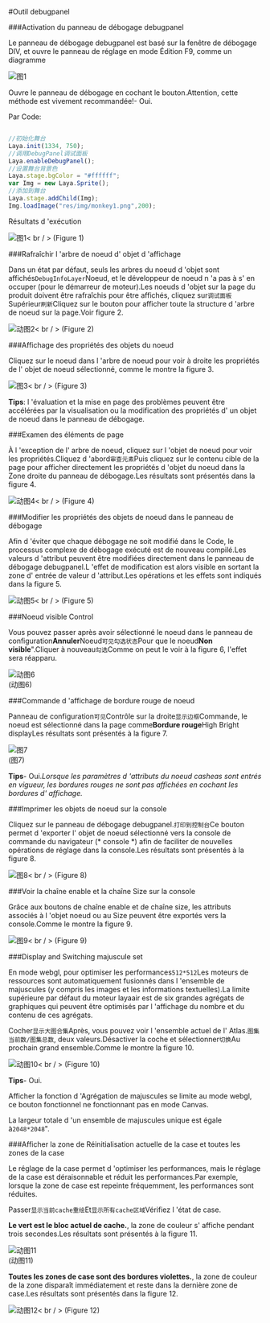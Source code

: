 #Outil debugpanel

###Activation du panneau de débogage debugpanel

Le panneau de débogage debugpanel est basé sur la fenêtre de débogage DIV, et ouvre le panneau de réglage en mode Édition F9, comme un diagramme

![图1](img/debug.png)

Ouvre le panneau de débogage en cochant le bouton.Attention, cette méthode est vivement recommandée!- Oui.

Par Code:




```javascript

//初始化舞台
Laya.init(1334, 750);
//调用DebugPanel调试面板
Laya.enableDebugPanel();
//设置舞台背景色
Laya.stage.bgColor = "#ffffff";
var Img = new Laya.Sprite();
//添加到舞台
Laya.stage.addChild(Img);
Img.loadImage("res/img/monkey1.png",200);
```


Résultats d 'exécution

![图1](img/1.png)< br / > (Figure 1)



###Rafraîchir l 'arbre de noeud d' objet d 'affichage

Dans un état par défaut, seuls les arbres du noeud d 'objet sont affichés`DebugInfoLayer`Noeud, et le développeur de noeud n 'a pas à s' en occuper (pour le démarreur de moteur).Les noeuds d 'objet sur la page du produit doivent être rafraîchis pour être affichés, cliquez sur`调试面板`Supérieur`刷新`Cliquez sur le bouton pour afficher toute la structure d 'arbre de noeud sur la page.Voir figure 2.

![动图2](img/2.gif)< br / > (Figure 2)



###Affichage des propriétés des objets du noeud

Cliquez sur le noeud dans l 'arbre de noeud pour voir à droite les propriétés de l' objet de noeud sélectionné, comme le montre la figure 3.

![图3](img/3.png)< br / > (Figure 3)

**Tips**: l 'évaluation et la mise en page des problèmes peuvent être accélérées par la visualisation ou la modification des propriétés d' un objet de noeud dans le panneau de débogage.



###Examen des éléments de page

À l 'exception de l' arbre de noeud, cliquez sur l 'objet de noeud pour voir les propriétés.Cliquez d 'abord`审查元素`Puis cliquez sur le contenu cible de la page pour afficher directement les propriétés d 'objet du noeud dans la Zone droite du panneau de débogage.Les résultats sont présentés dans la figure 4.

![动图4](img/4.gif)< br / > (Figure 4)





###Modifier les propriétés des objets de noeud dans le panneau de débogage

Afin d 'éviter que chaque débogage ne soit modifié dans le Code, le processus complexe de débogage exécuté est de nouveau compilé.Les valeurs d 'attribut peuvent être modifiées directement dans le panneau de débogage debugpanel.L 'effet de modification est alors visible en sortant la zone d' entrée de valeur d 'attribut.Les opérations et les effets sont indiqués dans la figure 5.

![动图5](img/5.gif)< br / > (Figure 5)



###Noeud visible Control

Vous pouvez passer après avoir sélectionné le noeud dans le panneau de configuration**Annuler**Noeud`可见勾选状态`Pour que le noeud**Non visible**".Cliquer à nouveau`勾选`Comme on peut le voir à la figure 6, l'effet sera réapparu.

![动图6](img/6.gif) <br /> (动图6)











###Commande d 'affichage de bordure rouge de noeud

Panneau de configuration`可见`Contrôle sur la droite`显示边框`Commande, le noeud est sélectionné dans la page comme**Bordure rouge**High Bright displayLes résultats sont présentés à la figure 7.

![图7](img/7.png) <br /> (图7)


**Tips**- Oui.*Lorsque les paramètres d 'attributs du noeud casheas sont entrés en vigueur, les bordures rouges ne sont pas affichées en cochant les bordures d' affichage.*



###Imprimer les objets de noeud sur la console

Cliquez sur le panneau de débogage debugpanel.`打印到控制台`Ce bouton permet d 'exporter l' objet de noeud sélectionné vers la console de commande du navigateur (* console *) afin de faciliter de nouvelles opérations de réglage dans la console.Les résultats sont présentés à la figure 8.

![图8](img/8.png)< br / > (Figure 8)



###Voir la chaîne enable et la chaîne Size sur la console

Grâce aux boutons de chaîne enable et de chaîne size, les attributs associés à l 'objet noeud ou au Size peuvent être exportés vers la console.Comme le montre la figure 9.

![图9](img/9.png)< br / > (Figure 9)



###Display and Switching majuscule set

En mode webgl, pour optimiser les performances`512*512`Les moteurs de ressources sont automatiquement fusionnés dans l 'ensemble de majuscules (y compris les images et les informations textuelles).La limite supérieure par défaut du moteur layaair est de six grandes agrégats de graphiques qui peuvent être optimisés par l 'affichage du nombre et du contenu de ces agrégats.

Cocher`显示大图合集`Après, vous pouvez voir l 'ensemble actuel de l' Atlas.`图集当前数/图集总数`, deux valeurs.Désactiver la coche et sélectionner`切换`Au prochain grand ensemble.Comme le montre la figure 10.

![动图10](img/10.gif)< br / > (Figure 10)

**Tips**- Oui.

Afficher la fonction d 'Agrégation de majuscules se limite au mode webgl, ce bouton fonctionnel ne fonctionnant pas en mode Canvas.

La largeur totale d 'un ensemble de majuscules unique est égale à`2048*2048`".





###Afficher la zone de Réinitialisation actuelle de la case et toutes les zones de la case

Le réglage de la case permet d 'optimiser les performances, mais le réglage de la case est déraisonnable et réduit les performances.Par exemple, lorsque la zone de case est repeinte fréquemment, les performances sont réduites.

Passer`显示当前cache重绘`Et`显示所有cache区域`Vérifiez l 'état de case.

**Le vert est le bloc actuel de cache.**, la zone de couleur s' affiche pendant trois secondes.Les résultats sont présentés à la figure 11.

![动图11](img/11.gif) <br /> (动图11)



**Toutes les zones de case sont des bordures violettes.**, la zone de couleur de la zone disparaît immédiatement et reste dans la dernière zone de case.Les résultats sont présentés dans la figure 12.

![动图12](img/12.gif)< br / > (Figure 12)














 

